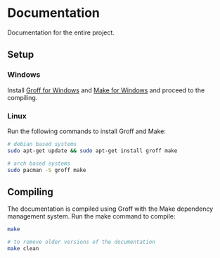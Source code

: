 # Documentation

Documentation for the entire project.

## Setup

### Windows

Install [Groff for Windows](http://gnuwin32.sourceforge.net/packages/groff.htm) and [Make for Windows](http://gnuwin32.sourceforge.net/packages/make.htm) and proceed to the compiling.

### Linux

Run the following commands to install Groff and Make:

```bash
# debian based systems
sudo apt-get update && sudo apt-get install groff make

# arch based systems
sudo pacman -S groff make
```

## Compiling

The documentation is compiled using Groff with the Make dependency management system. Run the make command to compile:

```bash
make

# to remove older versions of the documentation
make clean
```
